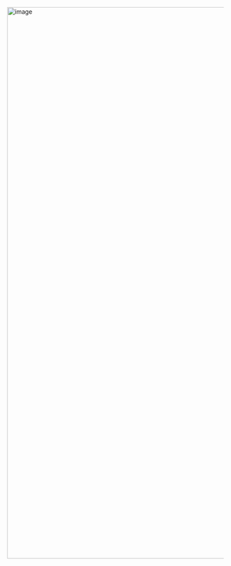<img width="1280" height="1280" alt="image" src="https://github.com/user-attachments/assets/029135c9-aab2-44b2-bc00-524552f5095e" />
